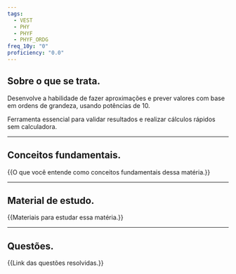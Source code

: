 ```yaml
---
tags:
  - VEST
  - PHY
  - PHYF
  - PHYF_ORDG
freq_10y: "0"
proficiency: "0.0"
---
```

## Sobre o que se trata.

Desenvolve a habilidade de fazer aproximações e prever valores com base em ordens de grandeza, usando potências de 10. 

Ferramenta essencial para validar resultados e realizar cálculos rápidos sem calculadora.

--- 
## Conceitos fundamentais.

{{O que você entende como conceitos fundamentais dessa matéria.}}

---
## Material de estudo.

{{Materiais para estudar essa matéria.}}

--- 
## Questões.

{{Link das questões resolvidas.}}